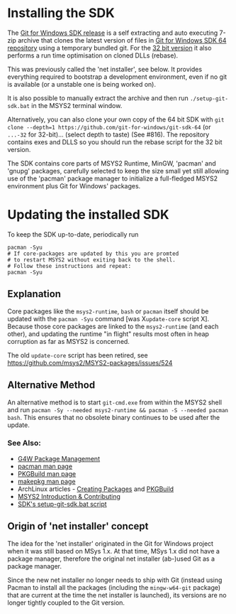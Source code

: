 # Installing the SDK

The [Git for Windows SDK release](https://github.com/git-for-windows/build-extra/releases/latest) is a self extracting and auto executing 7-zip archive that clones the latest version of files in [Git for Windows SDK 64 repository](https://github.com/git-for-windows/git-sdk-64`) using a temporary bundled git. For the [32 bit version](https://github.com/git-for-windows/git-sdk-32`) it also performs a run time optimisation on cloned DLLs (rebase).

This was previously called the 'net installer', see below. It provides everything required to bootstrap a development environment, even if no git is available (or a unstable one is being worked on).

It is also possible to manually extract the archive and then run `./setup-git-sdk.bat` in the MSYS2 terminal window.
 
Alternatively, you can also clone your own copy of the 64 bit SDK with `git clone --depth=1 https://github.com/git-for-windows/git-sdk-64` (or `...-32` for 32-bit)... (select depth to taste) (See #816). The repository contains exes and DLLS so you should run the rebase script for the 32 bit version.

The SDK contains core parts of MSYS2 Runtime, MinGW, 'pacman' and 'gnupg' packages, carefully selected to
keep the size small yet still allowing use of the 'pacman' package manager to initialize a full-fledged MSYS2 environment
plus Git for Windows' packages.

# Updating the installed SDK

To keep the SDK up-to-date, periodically run

	pacman -Syu
	# If core-packages are updated by this you are promted
 	# to restart MSYS2 without exiting back to the shell.
	# Follow these instructions and repeat:
	pacman -Syu

## Explanation

Core packages like the `msys2-runtime`, `bash` or `pacman` itself should be updated
with the `pacman -Syu` command [was X`update-core` script X]. Because those core packages are linked to the
`msys2-runtime` (and each other), and updating the runtime "in flight" results most
often in heap corruption as far as MSYS2 is concerned.

The old `update-core` script has been retired, see https://github.com/msys2/MSYS2-packages/issues/524

## Alternative Method

An alternative method is to start `git-cmd.exe` from within the MSYS2 shell and run `pacman -Sy --needed msys2-runtime && pacman -S --needed pacman bash`. This ensures that no obsolete binary continues to be used after the
update.

### See Also:

* [G4W Package Management](https://github.com/git-for-windows/git/wiki/Package-management)
* [pacman man page](https://www.archlinux.org/pacman/pacman.8.html)
* [PKGBuild man page](https://www.archlinux.org/pacman/PKGBUILD.5.html)
* [makepkg man page](https://www.archlinux.org/pacman/makepkg.8.html)
* ArchLinux articles - [Creating Packages](https://wiki.archlinux.org/index.php/Creating_packages) and [PKGBuild](https://wiki.archlinux.org/index.php/PKGBUILD)
* [MSYS2 Introduction & Contributing](http://sourceforge.net/p/msys2/wiki/Contributing%20to%20MSYS2/)
* [SDK's setup-git-sdk.bat script](https://github.com/git-for-windows/build-extra/blob/master/sdk-installer/setup-git-sdk.bat)

## Origin of 'net installer' concept

The idea for the 'net installer' originated in the Git for Windows
project when it was still based on MSys 1.x. At that time, MSys 1.x did
not have a package manager, therefore the original net installer
(ab-)used Git as a package manager.

Since the new net installer no longer needs to ship with Git (instead using Pacman to install all the packages (including the `mingw-w64-git` package) that are current at the time the net installer is launched), its versions are no longer tightly coupled to the Git version.
